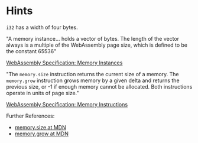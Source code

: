 # Hints

`i32` has a width of four bytes.

"A memory instance... holds a vector of bytes. The length of the vector always is a multiple of the WebAssembly page size, which is defined to be the constant 65536"

[WebAssembly Specification: Memory Instances](https://webassembly.github.io/spec/core/exec/runtime.html#page-size)

"The `memory.size` instruction returns the current size of a memory. The `memory.grow` instruction grows memory by a given delta and returns the previous size, or -1 if enough memory cannot be allocated. Both instructions operate in units of page size."

[WebAssembly Specification: Memory Instructions](https://webassembly.github.io/spec/core/syntax/instructions.html#syntax-instr-memory)

Further References:

- [memory.size at MDN](https://developer.mozilla.org/en-US/docs/WebAssembly/Reference/Memory/Size)
- [memory.grow at MDN](https://developer.mozilla.org/en-US/docs/WebAssembly/Reference/Memory/Grow)